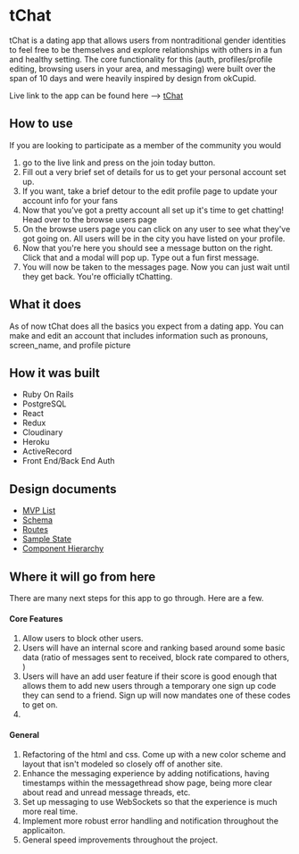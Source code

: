 # tChat

tChat is a dating app that allows users from nontraditional gender identities
to feel free to be themselves and explore relationships with others in a fun
and healthy setting. The core functionality for this (auth, profiles/profile editing,
browsing users in your area, and messaging) were built over the span of 10 days and
were heavily inspired by design from okCupid.

Live link to the app can be found here --> [tChat](http://www.tchat.lgbt)

## How to use

If you are looking to participate as a member of the community you would

1. go to the live link and press on the join today button.
2. Fill out a very brief set of details for us to get your personal account set up.
3. If you want, take a brief detour to the edit profile page to update your account info for your fans
4. Now that you've got a pretty account all set up it's time to get chatting! Head over to the browse users page
5. On the browse users page you can click on any user to see what they've got going on. All users will be in the city you have listed on your profile.
6. Now that you're here you should see a message button on the right. Click that and a modal will pop up. Type out a fun first message.
7. You will now be taken to the messages page. Now you can just wait until they get back. You're officially tChatting.

## What it does

As of now tChat does all the basics you expect from a dating app. You can make and edit an account
that includes information such as pronouns, screen_name, and profile picture

## How it was built

- Ruby On Rails
- PostgreSQL
- React
- Redux
- Cloudinary
- Heroku
- ActiveRecord
- Front End/Back End Auth

## Design documents

+ [MVP List](mvp-List)
+ [Schema](schema)
+ [Routes](routes)
+ [Sample State](sample-state)
+ [Component Hierarchy](component-hierarchy)

## Where it will go from here

There are many next steps for this app to go through. Here are a few.

#### Core Features

1. Allow users to block other users.
2. Users will have an internal score and ranking based around some basic data (ratio of messages sent to received, block rate compared to others, )
3. Users will have an add user feature if their score is good enough that allows them to add new users through a temporary one sign up code they can send to a friend. Sign up will now mandates one of these codes to get on.
4.


#### General

1. Refactoring of the html and css. Come up with a new color scheme and layout that isn't modeled so closely off of another site.
2. Enhance the messaging experience by adding notifications, having timestamps within the messagethread show page, being more clear about read and unread message threads, etc.
3. Set up messaging to use WebSockets so that the experience is much more real time.
4. Implement more robust error handling and notification throughout the applicaiton.
5. General speed improvements throughout the project.
